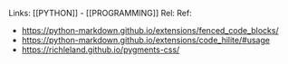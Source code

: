 Links: [[PYTHON]] - [[PROGRAMMING]]
Rel: 
Ref: 
- https://python-markdown.github.io/extensions/fenced_code_blocks/
- https://python-markdown.github.io/extensions/code_hilite/#usage
- https://richleland.github.io/pygments-css/